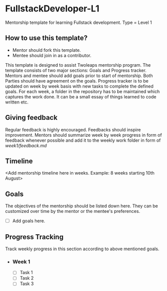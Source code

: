 # FullstackDeveloper-L1
Mentorship template for learning Fullstack development. Type = Level 1

## How to use this template?

- Mentor should fork this template.
- Mentee should join in as a contributor.

This template is designed to assist Twoleaps mentorship program. The template consists of two 
major sections: Goals and Progress tracker. Mentors and mentee should add goals prior to start of 
mentorship. Both Parties should have agreement on the goals. Progress tracker is to be updated on week
by week basis with new tasks to complete the defined goals. For each week, a folder in the repository
has to be maintained which captures the work done. It can be a small essay of things learned to code
written etc.

## Giving feedback

Regular feedback is highly encouraged. Feedbacks should inspire improvement. Mentors should summarize week by week progress in form of feedback whenever possible and add it to the weekly work folder in form of *week1/feedback.md*

## Timeline

<Add mentorship timeline here in weeks. Example: 8 weeks starting 10th August>

## Goals
The objectives of the mentorship should be listed down here. They can be customized over time by the mentor
or the mentee's preferences.

- [ ] Add goals here.

## Progress Tracking

Track weekly progress in this section according to above mentioned goals.

- ### Week 1 
    - [ ] Task 1
    - [ ] Task 2
    - [ ] Task 3
